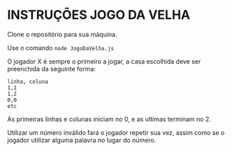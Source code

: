 # INSTRUÇÕES JOGO DA VELHA

Clone o repositório para sua máquina.

Use o comando `node JogoDaVelha.js`

O jogador X é sempre o primeiro a jogar, a casa escolhida deve ser preenchida da seguinte forma: 
```
linha, coluna
1,1
1,2
0,0
etc
```

As primeiras linhas e colunas iniciam no 0, e as ultimas terminam no 2.

Utilizar um número inválido fará o jogador repetir sua vez, assim como se o jogador utilizar alguma palavra no lugar do número.




